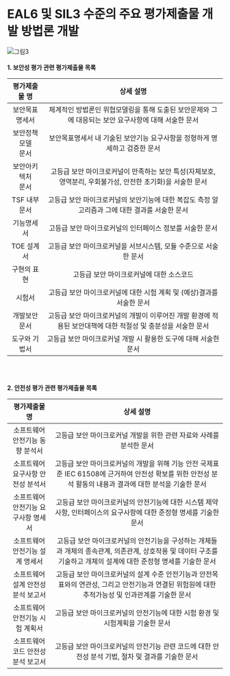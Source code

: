 # EAL6 및 SIL3 수준의 주요 평가제출물 개발 방법론 개발
![그림3](https://user-images.githubusercontent.com/31889026/149854606-92c0192e-5d82-4f47-96f9-f93008bfef75.png)
<br>
<br>
**1. 보안성 평가 관련 평가제출물 목록** <br>

|평가제출물 명|상세 설명|
|:-------------------------------------:|:-----------------------------------------------------------------------------------------------------------------------:|
|보안목표명세서|체계적인 방법론인 위협모델링을 통해 도출된 보안문제와 그에 대응되는 보안 요구사항에 대해 서술한 문서|
|보안정책모델 <br> 문서|보안목표명세서 내 기술된 보안기능 요구사항을 정형하게 명세하고 검증한 문서|
|보안아키텍처 <br> 문서|고등급 보안 마이크로커널이 만족하는 보안 특성(자체보호, 영역분리, 우회불가성, 안전한 초기화)을 서술한 문서|
|TSF 내부 문서|고등급 보안 마이크로커널의 보안기능에 대한 복잡도 측정 알고리즘과 그에 대한 결과를 서술한 문서|
|기능명세서|고등급 보안 마이크로커널의 인터페이스 정보를 서술한 문서|
|TOE 설계서|고등급 보안 마이크로커널을 서브시스템, 모듈 수준으로 서술한 문서|
|구현의 표현|고등급 보안 마이크로커널에 대한 소스코드|
|시험서|고등급 보안 마이크로커널에 대한 시험 계획 및 (예상)결과를 서술한 문서|
|개발보안문서|고등급 보안 마이크로커널의 개발이 이루어진 개발 환경에 적용된 보안대책에 대한 적절성 및 충분성을 서술한 문서|
|도구와 기법서|고등급 보안 마이크로커널 개발 시 활용한 도구에 대해 서술한 문서|
<br>
<br>

**2. 안전성 평가 관련 평가제출물 목록** <br>

|평가제출물 명|상세 설명|
|:-------------------------------------:|:-----------------------------------------------------------------------------------------------------------------------:|
|소프트웨어 안전기능 동향 분석서|고등급 보안 마이크로커널 개발을 위한 관련 자료와 사례를 분석한 문서|
|소프트웨어 요구사항 안전성 분석서|고등급 보안 마이크로커널의 개발을 위해 기능 안전 국제표준 IEC 61508에 근거하여 안전성 확보를 위한 안전성 분석 활동의 내용과 결과에 대한 분석을 기술한 문서|
|소프트웨어 안전기능 요구사항 명세서|고등급 보안 마이크로커널의 안전기능에 대한 시스템 제약사항, 인터페이스의 요구사항에 대한 준정형 명세를 기술한 문서|
|소프트웨어 안전기능 설계 명세서|고등급 보안 마이크로커널의 안전기능을 구성하는 개체들과 개체의 종속관계, 의존관계, 상호작용 및 데이터 구조를 기술하고 개체의 설계에 대한 준정형 명세를 기술한 문서|
|소프트웨어 설계 안전성 분석 보고서|고등급 보안 마이크로커널의 설계 수준 안전기능과 안전목표와의 연관성, 그리고 안전기능과 연결된 위험원에 대한 추적가능성 및 인과관계를 기술한 문서|
|소프트웨어 안전기능 시험 계획서|고등급 보안 마이크로커널의 안전기능에 대한 시험 환경 및 시험계획을 기술한 문서|
|소프트웨어 코드 안전성 분석 보고서|고등급 보안 마이크로커널의 안전기능 관련 코드에 대한 안전성 분석 기법, 절차 및 결과를 기술한 문서|
